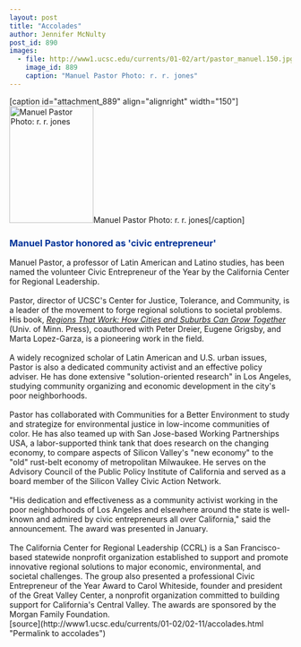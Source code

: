 ```yaml
---
layout: post
title: "Accolades"
author: Jennifer McNulty
post_id: 890
images:
  - file: http://www1.ucsc.edu/currents/01-02/art/pastor_manuel.150.jpg
    image_id: 889
    caption: "Manuel Pastor Photo: r. r. jones"
---
```


[caption id="attachment_889" align="alignright" width="150"]<a href="http://localhost/mysite/wp-content/uploads/2002/02/pastor_manuel.150.jpg"><img class="size-full wp-image-889" src="http://localhost/mysite/wp-content/uploads/2002/02/pastor_manuel.150.jpg" alt="Manuel Pastor Photo: r. r. jones" width="150" height="209" /></a>Manuel Pastor Photo: r. r. jones[/caption]
<h3>
  <font color="#003399"><b>Manuel Pastor honored as 'civic entrepreneur'</b></font>
</h3>Manuel Pastor, a professor of Latin American and Latino studies, has been named the volunteer Civic Entrepreneur of the Year by the California Center for Regional Leadership.<br>
<br>
Pastor, director of UCSC's Center for Justice, Tolerance, and Community, is a leader of the movement to forge regional solutions to societal problems. His book, <a href="http://www.upress.umn.edu/Books/P/pastor_regions.html"><i>Regions That Work: How Cities and Suburbs Can Grow Together</i></a> (Univ. of Minn. Press), coauthored with Peter Dreier, Eugene Grigsby, and Marta Lopez-Garza, is a pioneering work in the field.<br>
<br>
A widely recognized scholar of Latin American and U.S. urban issues, Pastor is also a dedicated community activist and an effective policy adviser. He has done extensive "solution-oriented research" in Los Angeles, studying community organizing and economic development in the city's poor neighborhoods.<br>
<br>
Pastor has collaborated with Communities for a Better Environment to study and strategize for environmental justice in low-income communities of color. He has also teamed up with San Jose-based Working Partnerships USA, a labor-supported think tank that does research on the changing economy, to compare aspects of Silicon Valley's "new economy" to the "old" rust-belt economy of metropolitan Milwaukee. He serves on the Advisory Council of the Public Policy Institute of California and served as a board member of the Silicon Valley Civic Action Network.<br>
<br>
"His dedication and effectiveness as a community activist working in the poor neighborhoods of Los Angeles and elsewhere around the state is well-known and admired by civic entrepreneurs all over California," said the announcement. The award was presented in January.<br>
<br>
The California Center for Regional Leadership (CCRL) is a San Francisco-based statewide nonprofit organization established to support and promote innovative regional solutions to major economic, environmental, and societal challenges. The group also presented a professional Civic Entrepreneur of the Year Award to Carol Whiteside, founder and president of the Great Valley Center, a nonprofit organization committed to building support for California's Central Valley. The awards are sponsored by the Morgan Family Foundation.<br>
[source](http://www1.ucsc.edu/currents/01-02/02-11/accolades.html "Permalink to accolades")
